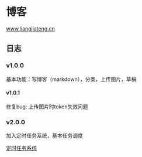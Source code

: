 # 博客

www.liangjiateng.cn

## 日志

### v1.0.0

基本功能：写博客（markdown），分类，上传图片，草稿

#### v1.0.1

修复bug: 上传图片时token失效问题

### v2.0.0

加入定时任务系统，基本任务调度

[定时任务系统](https://github.com/toxicaker/job_shceduler)



 